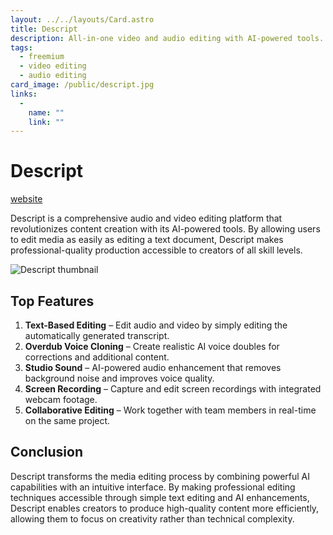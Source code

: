 ```yaml
---
layout: ../../layouts/Card.astro
title: Descript
description: All-in-one video and audio editing with AI-powered tools.
tags:
  - freemium
  - video editing
  - audio editing
card_image: /public/descript.jpg
links:
  -
    name: ""
    link: ""
---
```


# Descript

<a href="https://www.descript.com" class="inline-block text-white bg-primary-700 hover:bg-primary-800 focus:ring-4 focus:outline-none focus:ring-primary-300 font-medium rounded-lg text-sm px-4 py-2 text-center dark:bg-primary-600 dark:hover:bg-primary-700 dark:focus:ring-primary-800 mb-4">website</a>

Descript is a comprehensive audio and video editing platform that revolutionizes content creation with its AI-powered tools. By allowing users to edit media as easily as editing a text document, Descript makes professional-quality production accessible to creators of all skill levels.

![Descript thumbnail](/public/descript.jpg)

## Top Features

1. **Text-Based Editing** – Edit audio and video by simply editing the automatically generated transcript.
2. **Overdub Voice Cloning** – Create realistic AI voice doubles for corrections and additional content.
3. **Studio Sound** – AI-powered audio enhancement that removes background noise and improves voice quality.
4. **Screen Recording** – Capture and edit screen recordings with integrated webcam footage.
5. **Collaborative Editing** – Work together with team members in real-time on the same project.

## Conclusion

Descript transforms the media editing process by combining powerful AI capabilities with an intuitive interface. By making professional editing techniques accessible through simple text editing and AI enhancements, Descript enables creators to produce high-quality content more efficiently, allowing them to focus on creativity rather than technical complexity. 